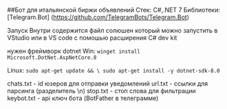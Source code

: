 ##Бот для итальянской биржи объявлений
Стек: С#,.NET 7
Библиотеки: [Telegram.Bot] (https://github.com/TelegramBots/Telegram.Bot)

Запуск
Внутри содержится файл солюшен который можно запустить в VStudio или в VS code с помошью расширения С# dev kit

нужен фреймворк dotnet
Win:
`winget install Microsoft.DotNet.AspNetCore.8`

Linux:
`sudo apt-get update && \
  sudo apt-get install -y dotnet-sdk-8.0`


chats.txt - id юзеров для отправки уведомлений
url.txt - ссылки для парсинга (разделитель \n)
stop.txt - стоп слова для фильтрации 
keybot.txt - api ключ бота (BotFather в телеграмме)
